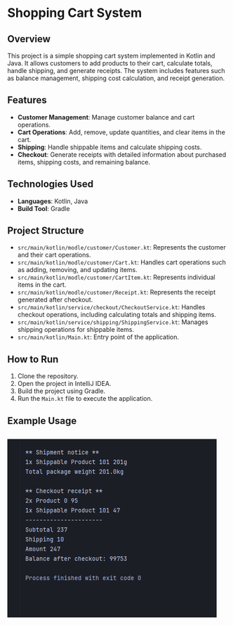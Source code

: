 # Shopping Cart System

## Overview
This project is a simple shopping cart system implemented in Kotlin and Java. It allows customers to add products to their cart, calculate totals, handle shipping, and generate receipts. The system includes features such as balance management, shipping cost calculation, and receipt generation.

## Features
- **Customer Management**: Manage customer balance and cart operations.
- **Cart Operations**: Add, remove, update quantities, and clear items in the cart.
- **Shipping**: Handle shippable items and calculate shipping costs.
- **Checkout**: Generate receipts with detailed information about purchased items, shipping costs, and remaining balance.

## Technologies Used
- **Languages**: Kotlin, Java
- **Build Tool**: Gradle

## Project Structure
- `src/main/kotlin/modle/customer/Customer.kt`: Represents the customer and their cart operations.
- `src/main/kotlin/modle/customer/Cart.kt`: Handles cart operations such as adding, removing, and updating items.
- `src/main/kotlin/modle/customer/CartItem.kt`: Represents individual items in the cart.
- `src/main/kotlin/modle/customer/Receipt.kt`: Represents the receipt generated after checkout.
- `src/main/kotlin/service/checkout/CheckoutService.kt`: Handles checkout operations, including calculating totals and shipping items.
- `src/main/kotlin/service/shipping/ShippingService.kt`: Manages shipping operations for shippable items.
- `src/main/kotlin/Main.kt`: Entry point of the application.

## How to Run
1. Clone the repository.
2. Open the project in IntelliJ IDEA.
3. Build the project using Gradle.
4. Run the `Main.kt` file to execute the application.

## Example Usage
![img.png](img.png)
----------------------